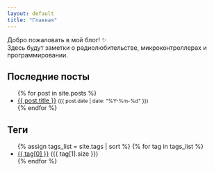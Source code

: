 ```yaml
---
layout: default
title: "Главная"
---
```


Добро пожаловать в мой блог! ✨  
Здесь будут заметки о радиолюбительстве, микроконтроллерах и программировании.

<h2>Последние посты</h2>
<ul>
  {% for post in site.posts %}
    <li>
      <a href="{{ post.url }}">{{ post.title }}</a> <small>({{ post.date | date: "%Y-%m-%d" }})</small>
    </li>
  {% endfor %}
</ul>

<h2>Теги</h2>
<ul>
  {% assign tags_list = site.tags | sort %}
  {% for tag in tags_list %}
    <li>
      <a href="/tags/{{ tag[0] | slugify }}/">{{ tag[0] }}</a> ({{ tag[1].size }})
    </li>
  {% endfor %}
</ul>
